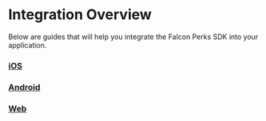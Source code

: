 # Integration Overview
Below are guides that will help you integrate the Falcon Perks SDK into your application.

### [iOS](./ios/integration.md)
### [Android](./android.md)
### [Web](./web.md)

